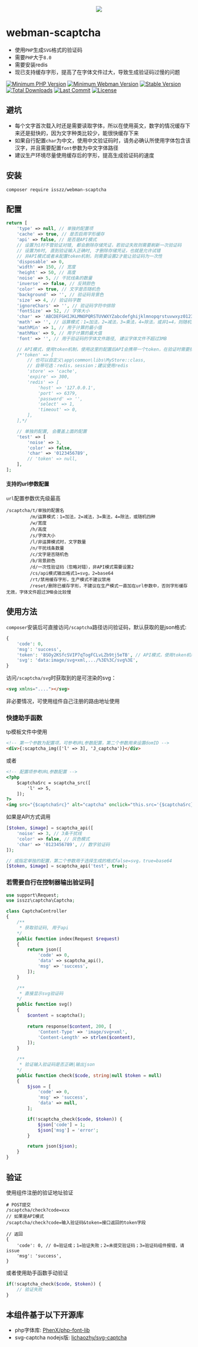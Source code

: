 <div align=center><img src="demo.png" /></div>

# webman-scaptcha
- 使用`PHP`生成`SVG`格式的验证码
- 需要`PHP`大于`8.0`
- 需要安装redis
- 现已支持缓存字形，提高了在字体文件过大，导致生成验证码过慢的问题

<p>
    <a href="https://packagist.org/packages/isszz/webman-scaptcha"><img src="https://img.shields.io/badge/php->=8.0-8892BF.svg" alt="Minimum PHP Version"></a>
    <a href="https://packagist.org/packages/isszz/webman-scaptcha"><img src="https://img.shields.io/badge/webman->=1.4-8892BF.svg" alt="Minimum Webman Version"></a>
    <a href="https://packagist.org/packages/isszz/webman-scaptcha"><img src="https://poser.pugx.org/isszz/webman-scaptcha/v/stable" alt="Stable Version"></a>
    <a href="https://packagist.org/packages/isszz/webman-scaptcha"><img src="https://poser.pugx.org/isszz/webman-scaptcha/downloads" alt="Total Downloads"></a>
    <a href="https://packagist.org/packages/isszz/webman-scaptcha"><img src="https://img.shields.io/github/last-commit/isszz/webman-scaptcha/main" alt="Last Commit"></a>
    <a href="https://packagist.org/packages/isszz/webman-scaptcha"><img src="https://poser.pugx.org/isszz/webman-scaptcha/license" alt="License"></a>
</p>


## 避坑
- 每个文字首次载入时还是需要读取字体，所以在使用英文，数字的情况缓存下来还是挺快的，因为文字种类比较少，能很快缓存下来  
- 如果自行配置`char`为中文，使用中文验证码时，请务必确认所使用字体包含该汉字，并且需要配置`font`参数为中文字体路径
- 建议生产环境尽量使用缓存后的字形，提高生成验证码的速度

## 安装

```shell
composer require isszz/webman-scaptcha
```

## 配置

```php
return [
    'type' => null, // 单独的配置项
    'cache' => true, // 是否启用字形缓存
    'api' => false, // 是否是API模式
    // 设置为1时不管验证对错, 都会删除存储凭证，若验证失败则需要刷新一次验证码
    // 设置为0时, 直到验证输入正确时, 才删除存储凭证，也就是允许试错
    // 非API模式或者未配置token机制，则需要设置2才能让验证码为一次性
    'disposable' => 0,
    'width' => 150, // 宽度
    'height' => 50, // 高度
    'noise' => 5, // 干扰线条的数量
    'inverse' => false, // 反转颜色
    'color' => true, // 文字是否随机色
    'background' => '', // 验证码背景色
    'size' => 4, // 验证码字数
    'ignoreChars' => '', // 验证码字符中排除
    'fontSize' => 52, // 字体大小
    'char' => 'ABCDEFGHIJKLMNOPQRSTUVWXYZabcdefghijklmnopqrstuvwxyz0123456789', // 预设随机字符
    'math' => '', // 运算模式：1=加法，2=减法，3=乘法，4=除法，或非1=4，则随机四种
    'mathMin' => 1, // 用于计算的最小值
    'mathMax' => 9, // 用于计算的最大值
    'font' => '', // 用于验证码的字体文件路径, 建议字体文件不超过3MB

    // API模式，使用token机制，使用这里的配置后API会携带一个token，在验证时需要携带token和输入的code进行验证
    /*'token' => [
        // 也可以自定义\app\common\libs\MyStore::class,
        // 自带可选：redis，session；建议使用redis
        'store' => 'cache', 
        'expire' => 300,
        'redis' => [
            'host' => '127.0.0.1',
            'port' => 6379,
            'password' => '',
            'select' => 1,
            'timeout' => 0,
        ],
    ],*/

    // 单独的配置, 会覆盖上面的配置
    'test' => [
        'noise' => 3,
        'color' => false,
        'char' => '0123456789',
        // 'token' => null,
    ],
];
```
#### 支持的url参数配置

`url`配置参数优先级最高

```shell
/scaptcha/t/单独的配置名
         /m/运算模式：1=加法，2=减法，3=乘法，4=除法，或随机四种
         /w/宽度
         /h/高度
         /s/字体大小
         /l/非运算模式时，文字数量
         /n/干扰线条数量
         /c/文字是否随机色
         /b/背景颜色
         /d/一次性验证码（忽略对错），非API模式需要设置2
         /cs/api模式输出格式1=svg，2=base64
         /rt/禁用缓存字形，生产模式不建议禁用
         /reset/删除已缓存字形，不建议在生产模式一直加在url参数中，否则字形缓存无效，字体文件超过3MB会比较慢
```

## 使用方法


`composer`安装后可直接访问`/scaptcha`路径访问验证码，默认获取的是json格式:
```php
{
    'code': 0,
    'msg': 'success',
    'token': '8SOy2KSfcSVIP7qTogFCLvLZb9tj5eTB', // API模式，使用token机制否则返回null
    'svg': 'data:image/svg+xml,.../%3E%3C/svg%3E',
}

```

访问`/scaptcha/svg`时获取到的是可渲染的svg：
```html
<svg xmlns="...."></svg>
```

非必要情况，可使用组件自己注册的路由地址使用


### 快捷助手函数

tp模板文件中使用

```html
<!-- 第一个参数为配置项，可参考URL参数配置，第二个参数用来设置domID -->
<div>{:scaptcha_img(['l' => 3], 'J_captcha')}</div>

```
或者

```html
<!-- 配置项参考URL参数配置 -->
<?php
    $captchaSrc = scaptcha_src([
        'l' => 5,
    ]);
?>
<img src="{$captchaSrc}" alt="captcha" onclick="this.src='{$captchaSrc}?'+Math.random();">

```
如果是API方式调用
```php
[$token, $image] = scaptcha_api([
    'noise' => 3, // 3条干扰线
    'color' => false, // 灰色模式
    'char' => '0123456789', // 数字验证码
]);

// 或指定单独的配置，第二个参数用于选择生成的格式false=svg，true=base64
[$token, $image] = scaptcha_api('test', true);
```

### 若需要自行在控制器输出验证码🌰

```php
use support\Request;
use isszz\captcha\Captcha;

class CaptchaController
{
    /**
     * 获取验证码, 用于api
    */
    public function index(Request $request)
    {
        return json([
            'code' => 0,
            'data' => scaptcha_api(),
            'msg' => 'success',
        ]);
    }

    /**
     * 直接显示svg验证码
    */
    public function svg()
    {   
        $content = scaptcha();
        
        return response($content, 200, [
            'Content-Type' => 'image/svg+xml',
            'Content-Length' => strlen($content),
        ]);
    }

    /**
     * 验证输入验证码是否正确|输出json
    */
    public function check($code, string|null $token = null)
    {
        $json = [
            'code' => 0,
            'msg' => 'success',
            'data' => null,
        ];

        if(!scaptcha_check($code, $token)) {
            $json['code'] = 1;
            $json['msg'] = 'error';
        }

        return json($json);
    }
}

```

## 验证
使用组件注册的验证地址验证
```shell
# POST提交
/scaptcha/check?code=xxx
// 如果是API模式
/scaptcha/check?code=输入验证码&token=接口返回的token字段

// 返回
{
    'code': 0, // 0=验证成；1=验证失败；2=未提交验证码；3=验证码组件报错，请issue
    'msg': 'success',
}
```
或者使用助手函数手动验证
```php
if(!scaptcha_check($code, $token)) {
    // 验证失败
}
```

## 本组件基于以下开源库

- php字体库: [PhenX/php-font-lib](https://github.com/PhenX/php-font-lib)
- svg-captcha nodejs版: [lichaozhy/svg-captcha](https://github.com/lichaozhy/svg-captcha)
